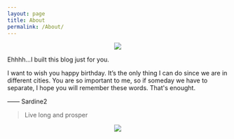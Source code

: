 ```yaml
---
layout: page
title: About
permalink: /About/
---
```


<center>
    <p><img src="http://dreamofbook.qiniudn.com/Zero.png" align="center"></p>
</center>

Ehhhh...I built this blog just for you.

I want to wish you happy birthday. It’s the only thing I can do since we are in different cities. You are so important to me, so if someday we have to separate, I hope you will remember these words. That's enought.


—— Sardine2


> Live long and prosper

<center>
    <p><img src="http://dreamofbook.qiniudn.com/hacker.png" align="center"></p>
</center>

